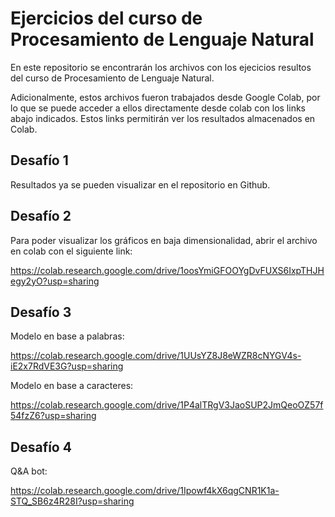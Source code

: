 # Ejercicios del curso de Procesamiento de Lenguaje Natural

En este repositorio se encontrarán los archivos con los ejecicios resultos del curso de Procesamiento de Lenguaje Natural.

Adicionalmente, estos archivos fueron trabajados desde Google Colab, por lo que se puede acceder a ellos directamente desde colab con los links abajo indicados. Estos links permitirán ver los resultados almacenados en Colab.

## Desafío 1
Resultados ya se pueden visualizar en el repositorio en Github.

## Desafío 2
Para poder visualizar los gráficos en baja dimensionalidad, abrir el archivo en colab con el siguiente link:

https://colab.research.google.com/drive/1oosYmiGFOOYgDvFUXS6IxpTHJHegy2yO?usp=sharing

## Desafío 3

Modelo en base a palabras:

https://colab.research.google.com/drive/1UUsYZ8J8eWZR8cNYGV4s-iE2x7RdVE3G?usp=sharing

Modelo en base a caracteres:

https://colab.research.google.com/drive/1P4alTRgV3JaoSUP2JmQeoOZ57f54fzZ6?usp=sharing

## Desafío 4

Q&A bot:

https://colab.research.google.com/drive/1Ipowf4kX6qgCNR1K1a-STQ_SB6z4R28I?usp=sharing
